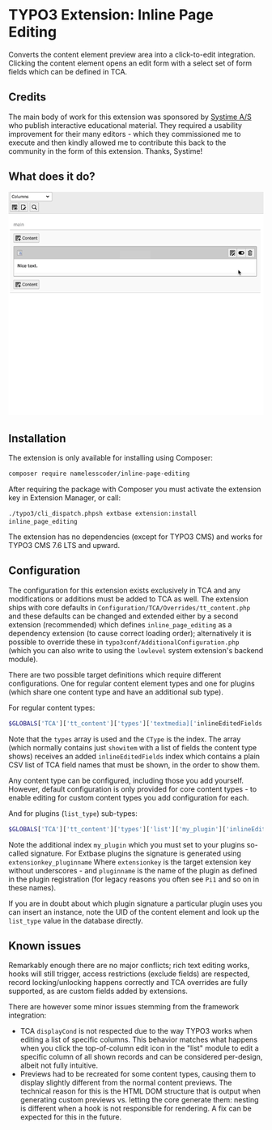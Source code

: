 TYPO3 Extension: Inline Page Editing
====================================

Converts the content element preview area into a click-to-edit integration. Clicking the content element
opens an edit form with a select set of form fields which can be defined in TCA.

Credits
-------

The main body of work for this extension was sponsored by [Systime A/S](https://systime.dk) who publish
interactive educational material. They required a usability improvement for their many editors - which they
commissioned me to execute and then kindly allowed me to contribute this back to the community in the form
of this extension. Thanks, Systime!

What does it do?
----------------

![example](Resources/Public/Images/inline-edit-example.gif "It does inline editing in the TYPO3 backend.")

Installation
------------

The extension is only available for installing using Composer:

```bash
composer require namelesscoder/inline-page-editing
```

After requiring the package with Composer you must activate the extension key in Extension Manager, or call:

```
./typo3/cli_dispatch.phpsh extbase extension:install inline_page_editing
```

The extension has no dependencies (except for TYPO3 CMS) and works for TYPO3 CMS 7.6 LTS and upward.

Configuration
-------------

The configuration for this extension exists exclusively in TCA and any modifications or additions must be
added to TCA as well. The extension ships with core defaults in `Configuration/TCA/Overrides/tt_content.php`
and these defaults can be changed and extended either by a second extension (recommended) which defines
`inline_page_editing` as a dependency extension (to cause correct loading order); alternatively it is
possible to override these in `typo3conf/AdditionalConfiguration.php` (which you can also write to using
the `lowlevel` system extension's backend module).

There are two possible target definitions which require different configurations. One for regular content
element types and one for plugins (which share one content type and have an additional sub type).

For regular content types:

```php
$GLOBALS['TCA']['tt_content']['types']['textmedia]['inlineEditedFields'] = 'header,bodytext';
```

Note that the `types` array is used and the `CType` is the index. The array (which normally contains just
`showitem` with a list of fields the content type shows) receives an added `inlineEditedFields` index which
contains a plain CSV list of TCA field names that must be shown, in the order to show them.

Any content type can be configured, including those you add yourself. However, default configuration is only
provided for core content types - to enable editing for custom content types you add configuration for each.

And for plugins (`list_type`) sub-types:

```php
$GLOBALS['TCA']['tt_content']['types']['list']['my_plugin']['inlineEditedFields'] = 'header,pi_flexform';
```

Note the additional index `my_plugin` which you must set to your plugins so-called signature. For Extbase
plugins the signature is generated using `extensionkey_pluginname` Where `extensionkey` is the target
extension key without underscores - and `pluginname` is the name of the plugin as defined in the plugin
registration (for legacy reasons you often see `Pi1` and so on in these names).

If you are in doubt about which plugin signature a particular plugin uses you can insert an instance, note
the UID of the content element and look up the `list_type` value in the database directly.

Known issues
------------

Remarkably enough there are no major conflicts; rich text editing works, hooks will still trigger, access
restrictions (exclude fields) are respected, record locking/unlocking happens correctly and TCA overrides
are fully supported, as are custom fields added by extensions.

There are however some minor issues stemming from the framework integration:

* TCA `displayCond` is not respected due to the way TYPO3 works when editing a list of specific columns.
  This behavior matches what happens when you click the top-of-column edit icon in the "list" module to edit
  a specific column of all shown records and can be considered per-design, albeit not fully intuitive.
* Previews had to be recreated for some content types, causing them to display slightly different from the
  normal content previews. The technical reason for this is the HTML DOM structure that is output when
  generating custom previews vs. letting the core generate them: nesting is different when a hook is not
  responsible for rendering. A fix can be expected for this in the future.
